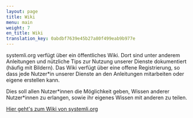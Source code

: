 ```yaml
---
layout: page
title: Wiki
menu: main
weight: 7
en_title: Wiki
translation_key: 0abdbf7639e45b27a80f499eab9b977e
---
```

systemli.org verfügt über ein öffentliches Wiki. Dort sind unter anderem Anleitungen und nützliche Tips zur Nutzung unserer Dienste dokumentiert (häufig mit Bildern). Das Wiki verfügt über eine offene Registrierung, so dass jede Nutzer\*in unserer Dienste an den Anleitungen mitarbeiten oder eigene erstellen kann.

Dies soll allen Nutzer\*innen die Möglichkeit geben, Wissen anderer Nutzer\*innen zu erlangen, sowie ihr eigenes Wissen mit anderen zu teilen.

[Hier geht's zum Wiki von systemli.org](https://wiki.systemli.org)